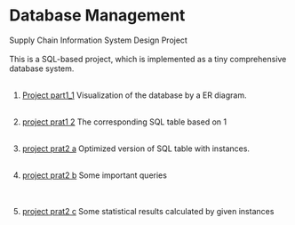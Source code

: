 # Database Management
Supply Chain Information System Design Project
<br><br>
This is a SQL-based project, which is implemented as a tiny comprehensive database system.<br><br>
1. [Project part1_1](https://github.com/yyywrz/sql/blob/master/proj_part1_1.pdf)
Visualization of the database by a ER diagram. 
<br><br>

2. [project prat1 2](https://github.com/yyywrz/sql/blob/master/proj_part1_2.sql)
The corresponding SQL table based on 1 
<br><br>
3. [project prat2 a](https://github.com/yyywrz/sql/blob/master/proj_part2_a.sql)
Optimized version of SQL table with instances.
<br><br>
4. [project prat2 b](https://github.com/yyywrz/sql/blob/master/proj_part2_b.sql)
Some important queries  
<br><br>
5. [project prat2 c](https://github.com/yyywrz/sql/blob/master/proj_part2_c.sql)
Some statistical results calculated by given instances 
